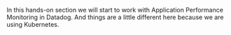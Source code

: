 In this hands-on section we will start to work with Application Performance Monitoring in Datadog. And things are a little different here because we are using Kubernetes.

